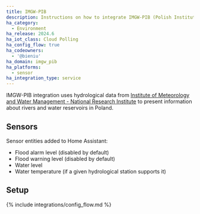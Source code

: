 ```yaml
---
title: IMGW-PIB
description: Instructions on how to integrate IMGW-PIB (Polish Institute of Meteorology and Water Management - National Research Institute) hydrological service within Home Assistant.
ha_category:
  - Environment
ha_release: 2024.6
ha_iot_class: Cloud Polling
ha_config_flow: true
ha_codeowners:
  - '@bieniu'
ha_domain: imgw_pib
ha_platforms:
  - sensor
ha_integration_type: service
---
```


IMGW-PIB integration uses hydrological data from [Institute of Meteorology and Water Management - National Research Institute](https://hydro.imgw.pl) to present information about rivers and water reservoirs in Poland.

## Sensors

Sensor entities added to Home Assistant:

- Flood alarm level (disabled by default)
- Flood warning level (disabled by default)
- Water level
- Water temperature (if a given hydrological station supports it)

## Setup

{% include integrations/config_flow.md %}
